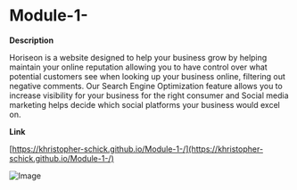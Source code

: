 # Module-1-

**Description**


Horiseon is a website designed to help your business grow by helping maintain your online reputation allowing you to have control over what potential customers see when looking up your business online, filtering out negative comments. Our Search Engine Optimization feature allows you to increase visibility for your business for the right consumer and Social media marketing helps decide which social platforms your business would excel on.

**Link**


[https://khristopher-schick.github.io/Module-1-/](https://khristopher-schick.github.io/Module-1-/)


![Image](https://khristopher-schick.github.io/Module-1-/)
